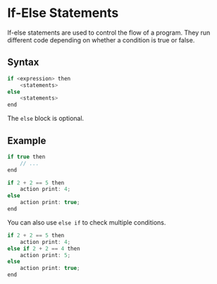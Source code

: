 # If-Else Statements

If-else statements are used to control the flow of a program. They run different code depending on whether a condition is true or false.

## Syntax

```swift
if <expression> then
    <statements>
else
    <statements>
end
```

The `else` block is optional.

## Example

```swift
if true then
    // ...
end
```

```swift
if 2 + 2 == 5 then
    action print: 4;
else
    action print: true;
end
```

You can also use `else if` to check multiple conditions.

```swift
if 2 + 2 == 5 then
    action print: 4;
else if 2 + 2 == 4 then
    action print: 5;
else
    action print: true;
end
```
